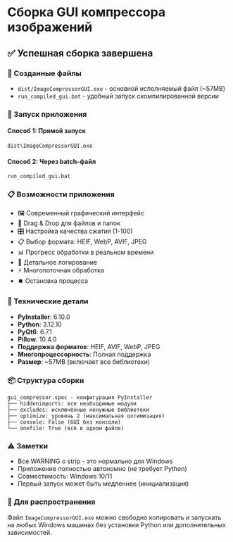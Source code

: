 # Сборка GUI компрессора изображений

## ✅ Успешная сборка завершена

### 📁 Созданные файлы

- `dist/ImageCompressorGUI.exe` - основной исполняемый файл (~57MB)
- `run_compiled_gui.bat` - удобный запуск скомпилированной версии

### 🚀 Запуск приложения

#### Способ 1: Прямой запуск

```
dist\ImageCompressorGUI.exe
```

#### Способ 2: Через batch-файл

```
run_compiled_gui.bat
```

### 📋 Возможности приложения

- 🖼️ Современный графический интерфейс
- 📁 Drag & Drop для файлов и папок  
- 🎛️ Настройка качества сжатия (1-100)
- 📋 Выбор формата: HEIF, WebP, AVIF, JPEG
- 📊 Прогресс обработки в реальном времени
- 📝 Детальное логирование
- ⚡ Многопоточная обработка
- ⏹️ Остановка процесса

### 🔧 Технические детали

- **PyInstaller**: 6.10.0
- **Python**: 3.12.10
- **PyQt6**: 6.7.1
- **Pillow**: 10.4.0
- **Поддержка форматов**: HEIF, AVIF, WebP, JPEG
- **Многопроцессорность**: Полная поддержка
- **Размер**: ~57MB (включает все библиотеки)

### 📦 Структура сборки

```
gui_compressor.spec - конфигурация PyInstaller
├── hiddenimports: все необходимые модули
├── excludes: исключённые ненужные библиотеки  
├── optimize: уровень 2 (максимальная оптимизация)
├── console: False (GUI без консоли)
└── onefile: True (всё в одном файле)
```

### ⚠️ Заметки

- Все WARNING о strip - это нормально для Windows
- Приложение полностью автономно (не требует Python)
- Совместимость: Windows 10/11
- Первый запуск может быть медленнее (инициализация)

### 🎯 Для распространения

Файл `ImageCompressorGUI.exe` можно свободно копировать и запускать на любых Windows машинах без установки Python или дополнительных зависимостей.
